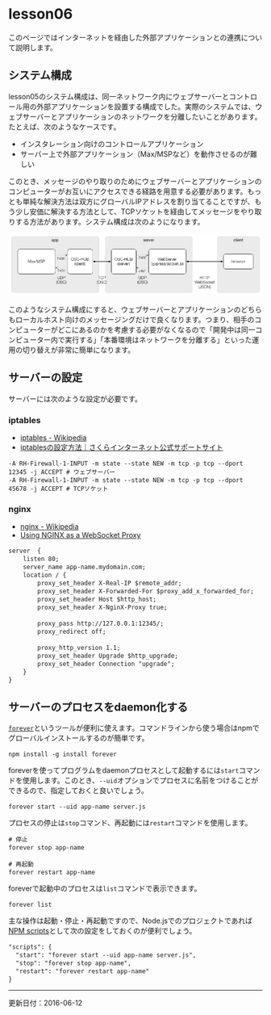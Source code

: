 # lesson06

このページではインターネットを経由した外部アプリケーションとの連携について説明します。

## システム構成

lesson05のシステム構成は、同一ネットワーク内にウェブサーバーとコントロール用の外部アプリケーションを設置する構成でした。実際のシステムでは、ウェブサーバーとアプリケーションのネットワークを分離したいことがあります。たとえば、次のようなケースです。

- インスタレーション向けのコントロールアプリケーション
- サーバー上で外部アプリケーション（Max/MSPなど）を動作させるのが難しい

このとき、メッセージのやり取りのためにウェブサーバーとアプリケーションのコンピューターがお互いにアクセスできる経路を用意する必要があります。もっとも単純な解決方法は双方にグローバルIPアドレスを割り当てることですが、もう少し安価に解決する方法として、TCPソケットを経由してメッセージをやり取りする方法があります。システム構成は次のようになります。

![06-arch.png](../assets/images/06-arch.png)

このようなシステム構成にすると、ウェブサーバーとアプリケーションのどちらもローカルホスト向けのメッセージングだけで良くなります。つまり、相手のコンピューターがどこにあるのかを考慮する必要がなくなるので「開発中は同一コンピューター内で実行する」「本番環境はネットワークを分離する」といった運用の切り替えが非常に簡単になります。

## サーバーの設定

サーバーには次のような設定が必要です。

### iptables

- [iptables - Wikipedia](https://ja.wikipedia.org/wiki/Iptables)
- [iptablesの設定方法｜さくらインターネット公式サポートサイト](https://help.sakura.ad.jp/app/answers/detail/a_id/2423/~/iptables%E3%81%AE%E8%A8%AD%E5%AE%9A%E6%96%B9%E6%B3%95)

```
-A RH-Firewall-1-INPUT -m state --state NEW -m tcp -p tcp --dport 12345 -j ACCEPT # ウェブサーバー
-A RH-Firewall-1-INPUT -m state --state NEW -m tcp -p tcp --dport 45678 -j ACCEPT # TCPソケット
```

### nginx

- [nginx - Wikipedia](https://ja.wikipedia.org/wiki/Nginx)
- [Using NGINX as a WebSocket Proxy](https://www.nginx.com/blog/websocket-nginx/)

```
server  {
    listen 80;
    server_name app-name.mydomain.com;
    location / {
        proxy_set_header X-Real-IP $remote_addr;
        proxy_set_header X-Forwarded-For $proxy_add_x_forwarded_for;
        proxy_set_header Host $http_host;
        proxy_set_header X-NginX-Proxy true;

        proxy_pass http://127.0.0.1:12345/;
        proxy_redirect off;

        proxy_http_version 1.1;
        proxy_set_header Upgrade $http_upgrade;
        proxy_set_header Connection "upgrade";
    }
}
```

## サーバーのプロセスをdaemon化する

[`forever`](https://github.com/foreverjs/forever)というツールが便利に使えます。コマンドラインから使う場合はnpmでグローバルインストールするのが簡単です。

```
npm install -g install forever
```

foreverを使ってプログラムをdaemonプロセスとして起動するには`start`コマンドを使用します。このとき、`--uid`オプションでプロセスに名前をつけることができるので、指定しておくと良いでしょう。

```
forever start --uid app-name server.js
```

プロセスの停止は`stop`コマンド、再起動には`restart`コマンドを使用します。

```
# 停止
forever stop app-name

# 再起動
forever restart app-name
```

foreverで起動中のプロセスは`list`コマンドで表示できます。

```
forever list
```

主な操作は起動・停止・再起動ですので、Node.jsでのプロジェクトであれば[NPM scripts](https://docs.npmjs.com/cli/run-script)として次の設定をしておくのが便利でしょう。

```
"scripts": {
  "start": "forever start --uid app-name server.js",
  "stop": "forever stop app-name",
  "restart": "forever restart app-name"
}
```

---
更新日付：2016-06-12
